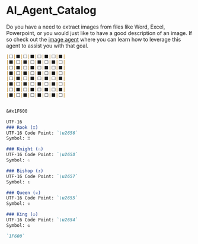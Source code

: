 # AI_Agent_Catalog

Do you have a need to extract images from files like Word, Excel, Powerpoint, or you would just like to have a good description of an image. If so check out the [image agent](docs/agents/image_extractor/README.md) where you can learn how to leverage this agent to assist you with that goal.  

```markdown
|⬜|⬛|⬜|⬛|⬜|⬛|⬜|⬛|
|⬛|⬜|⬛|⬜|⬛|⬜|⬛|⬜|
|⬜|⬛|⬜|⬛|⬜|⬛|⬜|⬛|
|⬛|⬜|⬛|⬜|⬛|⬜|⬛|⬜|
|⬜|⬛|⬜|⬛|⬜|⬛|⬜|⬛|
|⬛|⬜|⬛|⬜|⬛|⬜|⬛|⬜|
|⬜|⬛|⬜|⬛|⬜|⬛|⬜|⬛|
|⬛|⬜|⬛|⬜|⬛|⬜|⬛|⬜|
```

```markdown

&#x1F600

UTF-16
### Rook (♖)
UTF-16 Code Point: `\u2656`  
Symbol: ♖

### Knight (♘)
UTF-16 Code Point: `\u2658`  
Symbol: ♘

### Bishop (♗)
UTF-16 Code Point: `\u2657`  
Symbol: ♗

### Queen (♕)
UTF-16 Code Point: `\u2655`  
Symbol: ♕

### King (♔)
UTF-16 Code Point: `\u2654`  
Symbol: ♔

`1F600`

```

